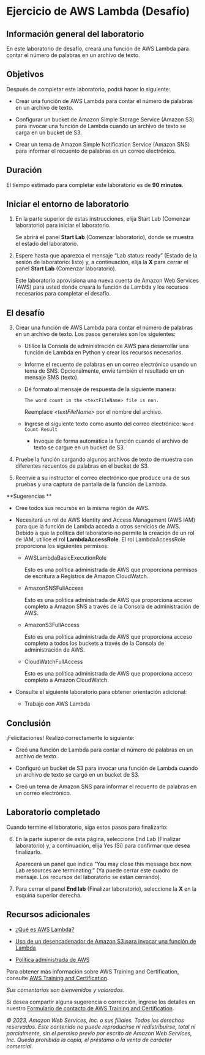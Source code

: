 # Ejercicio de AWS Lambda (Desafío)

## Información general del laboratorio

En este laboratorio de desafío, creará una función de AWS Lambda para contar el número de palabras en un archivo de texto.



## Objetivos

Después de completar este laboratorio, podrá hacer lo siguiente:


-	Crear una función de AWS Lambda para contar el número de palabras en un archivo de texto.

-	Configurar un bucket de Amazon Simple Storage Service (Amazon S3) para invocar una función de Lambda cuando un archivo de texto se carga en un bucket de S3.

-	Crear un tema de Amazon Simple Notification Service (Amazon SNS) para informar el recuento de palabras en un correo electrónico.



## Duración

El tiempo estimado para completar este laboratorio es de **90 minutos**.



## Iniciar el entorno de laboratorio

1. En la parte superior de estas instrucciones, elija <span id="ssb_voc_grey">Start Lab</span> (Comenzar laboratorio) para iniciar el laboratorio.

	Se abrirá el panel **Start Lab** (Comenzar laboratorio), donde se muestra el estado del laboratorio.

2. Espere hasta que aparezca el mensaje “Lab status: ready” (Estado de la sesión de laboratorio: listo) y, a continuación, elija la **X** para cerrar el panel **Start Lab** (Comenzar laboratorio).

   Este laboratorio aprovisiona una nueva cuenta de Amazon Web Services (AWS) para usted donde creará la función de Lambda y los recursos necesarios para completar el desafío.



## El desafío

3. Crear una función de AWS Lambda para contar el número de palabras en un archivo de texto. Los pasos generales son los siguientes:

   - Utilice la Consola de administración de AWS para desarrollar una función de Lambda en Python y crear los recursos necesarios.

   
   - Informe el recuento de palabras en un correo electrónico usando un tema de SNS. Opcionalmente, envíe también el resultado en un mensaje SMS (texto).

   
   - Dé formato al mensaje de respuesta de la siguiente manera:
   
     ```
     The word count in the <textFileName> file is nnn. 
     ```
   
     Reemplace *\<textFileName>* por el nombre del archivo.

   
   - Ingrese el siguiente texto como asunto del correo electrónico: `Word Count Result`

   
     - Invoque de forma automática la función cuando el archivo de texto se cargue en un bucket de S3.

4. Pruebe la función cargando algunos archivos de texto de muestra con diferentes recuentos de palabras en el bucket de S3.

5. Reenvíe a su instructor el correo electrónico que produce una de sus pruebas y una captura de pantalla de la función de Lambda.



**Sugerencias **

* Cree todos sus recursos en la misma región de AWS.

* Necesitará un rol de AWS Identity and Access Management (AWS IAM) para que la función de Lambda acceda a otros servicios de AWS. Debido a que la política del laboratorio no permite la creación de un rol de IAM, utilice el rol **LambdaAccessRole**. El rol LambdaAccessRole proporciona los siguientes permisos:

   * AWSLambdaBasicExecutionRole

     Esto es una política administrada de AWS que proporciona permisos de escritura a Registros de Amazon CloudWatch.

   * AmazonSNSFullAccess

     Esto es una política administrada de AWS que proporciona acceso completo a Amazon SNS a través de la Consola de administración de AWS.

   * AmazonS3FullAccess

     Esto es una política administrada de AWS que proporciona acceso completo a todos los buckets a través de la Consola de administración de AWS.

   * CloudWatchFullAccess

     Esto es una política administrada de AWS que proporciona acceso completo a Amazon CloudWatch.

* Consulte el siguiente laboratorio para obtener orientación adicional:
  * Trabajo con AWS Lambda



## Conclusión

¡Felicitaciones! Realizó correctamente lo siguiente:


-	Creó una función de Lambda para contar el número de palabras en un archivo de texto.

-	Configuró un bucket de S3 para invocar una función de Lambda cuando un archivo de texto se cargó en un bucket de S3.

-	Creó un tema de Amazon SNS para informar el recuento de palabras en un correo electrónico.



## Laboratorio completado

Cuando termine el laboratorio, siga estos pasos para finalizarlo:

6. En la parte superior de esta página, seleccione <span id="ssb_voc_grey">End Lab</span> (Finalizar laboratorio) y, a continuación, elija <span id="ssb_blue">Yes</span> (Sí) para confirmar que desea finalizarlo.  

    Aparecerá un panel que indica “You may close this message box now. Lab resources are terminating.” (Ya puede cerrar este cuadro de mensaje. Los recursos del laboratorio se están cerrando).

7. Para cerrar el panel **End lab** (Finalizar laboratorio), seleccione la **X** en la esquina superior derecha. 



## Recursos adicionales


- [¿Qué es AWS Lambda?](https://docs.aws.amazon.com/lambda/latest/dg/welcome.html)


- [Uso de un desencadenador de Amazon S3 para invocar una función de Lambda](https://docs.aws.amazon.com/lambda/latest/dg/with-s3-example.html)


- [Política administrada de AWS](https://docs.aws.amazon.com/IAM/latest/UserGuide/access_policies_managed-vs-inline.html#aws-managed-policies)


Para obtener más información sobre AWS Training and Certification, consulte [AWS Training and Certification](http://aws.amazon.com/training/).

*Sus comentarios son bienvenidos y valorados.*

Si desea compartir alguna sugerencia o corrección, ingrese los detalles en nuestro [Formulario de contacto de AWS Training and Certification](https://support.aws.amazon.com/#/contacts/aws-training).

*© 2023, Amazon Web Services, Inc. o sus filiales. Todos los derechos reservados. Este contenido no puede reproducirse ni redistribuirse, total ni parcialmente, sin el permiso previo por escrito de Amazon Web Services, Inc. Queda prohibida la copia, el préstamo o la venta de carácter comercial.*
